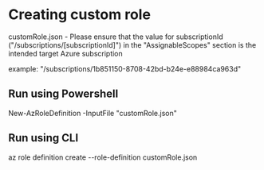 # Creating custom role
customRole.json - Please ensure that the value for subscriptionId ("/subscriptions/[subscriptionId]")  in the "AssignableScopes" section is the intended target Azure subscription

example: "/subscriptions/1b851150-8708-42bd-b24e-e88984ca963d"

## Run using Powershell
New-AzRoleDefinition -InputFile "customRole.json"

## Run using  CLI
az role definition create --role-definition customRole.json